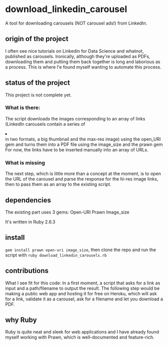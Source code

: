 # download_linkedin_carousel
A tool for downloading carousels (NOT carousel ads!) from LinkedIn.

## origin of the project
I often see nice tutorials on Linkedin for Data Science and whatnot, published as carousels. Ironically, although they're uploaded as PDFs, downloading them and putting them back together is long and laborious as a process. This is where I'e found myself wanting to automate this process.

## status of the project
This project is not complete yet. 
### What is there: 
The script downloads the images corresponding to an array of links (LinkedIn carousels contain a series of <li><img></li> in two formats, a big thumbnail and the max-res image) using the open_URI gem and turns them into a PDF file using the image_size and the prawn gem
For now, the links have to be inserted manually into an array of URLs.
### What is missing
The next step, which is little more than a concept at the moment, is to open the URL of the carousel and parse the response for the hi-res image links, then to pass them as an array to the existing script.

## dependencies
The existing part uses 3 gems:
Open-URI
Prawn
Image_size

It's written in Ruby 2.6.3

## install
`gem install prawn open-uri image_size`, then clone the repo and run the script with `ruby download_linkedin_carousels.rb`

## contributions
What I see fit for this code:
In a first moment, a script that asks for a link as input and a path/filename to output the result.
The following step would be making a public web app and hosting it for free on Heroku, which will ask for a link, validate it as a carousel, ask for a filename and let you download a PDF.

## why Ruby
Ruby is quite neat and sleek for web applications and I have already found myself working with Prawn, which is well-documented and feature-rich.
